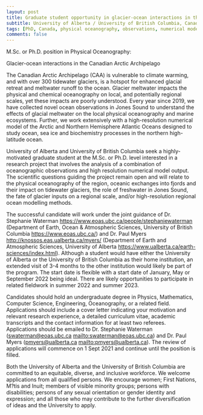 ```yaml
---
layout: post
title: Graduate student opportunity in glacier-ocean interactions in the Canadian Arctic
subtitle: University of Alberta / University of British Columbia, Canada
tags: [PhD, Canada, physical oceanography, observations, numerical modelling, Arctic]
comments: false
---
```


M.Sc. or Ph.D. position in Physical Oceanography:

Glacier-ocean interactions in the Canadian Arctic Archipelago

The Canadian Arctic Archipelago (CAA) is vulnerable to climate warming, and with over 300 tidewater glaciers, is a hotspot for enhanced glacial retreat and meltwater runoff to the ocean. Glacier meltwater impacts the physical and chemical oceanography on local, and potentially regional scales, yet these impacts are poorly understood. Every year since 2019, we have collected novel ocean observations in Jones Sound to understand the effects of glacial meltwater on the local physical oceanography and marine ecosystems. Further, we work extensively with a high-resolution numerical model of the Arctic and Northern Hemisphere Atlantic Oceans designed to study ocean, sea ice and biochemistry processes in the northern high-latitude ocean.

University of Alberta and University of British Columbia seek a highly-motivated graduate student at the M.Sc. or Ph.D. level interested in a research project that involves the analysis of a combination of oceanographic observations and high resolution numerical model output.  The scientific questions guiding the project remain open and will relate to the physical oceanography of the region, oceanic exchanges into fjords and their impact on tidewater glaciers, the role of freshwater in Jones Sound, the fate of glacier inputs on a regional scale, and/or high-resolution regional ocean modelling methods.

The successful candidate will work under the joint guidance of Dr. Stephanie Waterman <https://www.eoas.ubc.ca/people/stephaniewaterman> (Department of Earth, Ocean & Atmospheric Sciences, University of British Columbia <https://www.eoas.ubc.ca/>) and Dr. Paul Myers <http://knossos.eas.ualberta.ca/myers/> (Department of Earth and Atmospheric Sciences, University of Alberta <https://www.ualberta.ca/earth-sciences/index.html>). Although a student would have either the University of Alberta or the University of British Columbia as their home institution, an extended visit of 3-4 months to the other institution would likely be part of the program. The start date is flexible with a start date of January, May or September 2022 being ideal. There are likely opportunities to participate in related fieldwork in summer 2022 and summer 2023.

Candidates should hold an undergraduate degree in Physics, Mathematics, Computer Science, Engineering, Oceanography, or a related field. Applications should include a cover letter indicating your motivation and relevant research experience, a detailed curriculum vitae, academic transcripts and the contact information for at least two referees. Applications should be emailed to Dr. Stephanie Waterman (swaterman@eoas.ubc.ca <mailto:swaterman@eoas.ubc.ca>) and Dr. Paul Myers (pmyers@ualberta.ca <mailto:pmyers@ualberta.ca>).  The review of applications will commence on 1 Sept 2021 and continue until the position is filled.

Both the University of Alberta and the University of British Columbia are committed to an equitable, diverse, and inclusive workforce. We welcome applications from all qualified persons. We encourage women; First Nations, M?tis and Inuit; members of visible minority groups; persons with disabilities; persons of any sexual orientation or gender identity and expression; and all those who may contribute to the further diversification of ideas and the University to apply.
